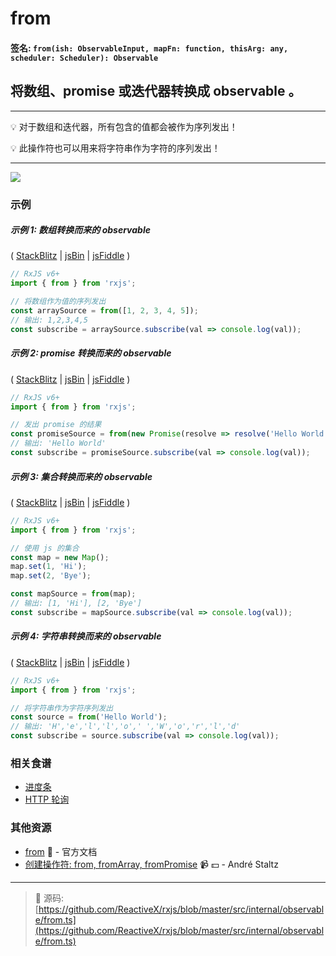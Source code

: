 # from

#### 签名: `from(ish: ObservableInput, mapFn: function, thisArg: any, scheduler: Scheduler): Observable`

## 将数组、promise 或迭代器转换成 observable 。

---

:bulb:  对于数组和迭代器，所有包含的值都会被作为序列发出！

:bulb:  此操作符也可以用来将字符串作为字符的序列发出！

---

<div class="ua-ad"><a href="https://ultimateangular.com/?ref=76683_kee7y7vk"><img src="https://ultimateangular.com/assets/img/banners/ua-leader.svg"></a></div>

### 示例

##### 示例 1: 数组转换而来的 observable 

(
[StackBlitz](https://stackblitz.com/edit/typescript-sckwsw?file=index.ts&devtoolsheight=100)
| [jsBin](http://jsbin.com/foceyuketi/1/edit?js,console) |
[jsFiddle](https://jsfiddle.net/btroncone/o7kb5e6j/) )

```js
// RxJS v6+
import { from } from 'rxjs';

// 将数组作为值的序列发出
const arraySource = from([1, 2, 3, 4, 5]);
// 输出: 1,2,3,4,5
const subscribe = arraySource.subscribe(val => console.log(val));
```

##### 示例 2: promise 转换而来的 observable

(
[StackBlitz](https://stackblitz.com/edit/typescript-clpg1f?file=index.ts&devtoolsheight=100)
| [jsBin](http://jsbin.com/tamofinujo/1/edit?js,console) |
[jsFiddle](https://jsfiddle.net/btroncone/2czc5sae/) )

```js
// RxJS v6+
import { from } from 'rxjs';

// 发出 promise 的结果
const promiseSource = from(new Promise(resolve => resolve('Hello World!')));
// 输出: 'Hello World'
const subscribe = promiseSource.subscribe(val => console.log(val));
```

##### 示例 3: 集合转换而来的 observable

(
[StackBlitz](https://stackblitz.com/edit/typescript-drfckx?file=index.ts&devtoolsheight=100)
| [jsBin](http://jsbin.com/tezohobudu/1/edit?js,console) |
[jsFiddle](https://jsfiddle.net/btroncone/ae6hu9a8/) )

```js
// RxJS v6+
import { from } from 'rxjs';

// 使用 js 的集合
const map = new Map();
map.set(1, 'Hi');
map.set(2, 'Bye');

const mapSource = from(map);
// 输出: [1, 'Hi'], [2, 'Bye']
const subscribe = mapSource.subscribe(val => console.log(val));
```

##### 示例 4: 字符串转换而来的 observable

(
[StackBlitz](https://stackblitz.com/edit/typescript-19nejh?file=index.ts&devtoolsheight=100)
| [jsBin](http://jsbin.com/wenozubana/1/edit?js,console) |
[jsFiddle](https://jsfiddle.net/btroncone/hfvzjcvL/) )

```js
// RxJS v6+
import { from } from 'rxjs';

// 将字符串作为字符序列发出
const source = from('Hello World');
// 输出: 'H','e','l','l','o',' ','W','o','r','l','d'
const subscribe = source.subscribe(val => console.log(val));
```

### 相关食谱

- [进度条](../../recipes/progressbar.md)
- [HTTP 轮询](../../recipes/http-polling.md)

### 其他资源

- [from](https://cn.rx.js.org/class/es6/Observable.js~Observable.html#static-method-from) :newspaper: - 官方文档
- [创建操作符: from, fromArray, fromPromise](https://egghead.io/lessons/rxjs-creation-operators-from-fromarray-frompromise?course=rxjs-beyond-the-basics-creating-observables-from-scratch) :video_camera: :dollar: - André Staltz

---
> :file_folder: 源码:  [https://github.com/ReactiveX/rxjs/blob/master/src/internal/observable/from.ts](https://github.com/ReactiveX/rxjs/blob/master/src/internal/observable/from.ts)
